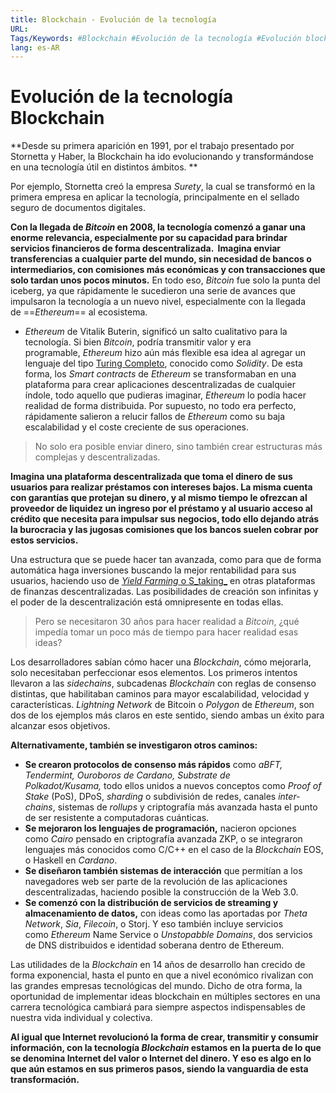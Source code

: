 ```yaml
---
title: Blockchain - Evolución de la tecnología
URL: 
Tags/Keywords: #Blockchain #Evolución de la tecnología #Evolución blockchain #tecnologia blockchain
lang: es-AR
---
```

# Evolución de la tecnología Blockchain
**Desde su primera aparición en 1991, por el trabajo presentado por Stornetta y Haber, la Blockchain ha ido evolucionando y transformándose en una tecnología útil en distintos ámbitos. **

Por ejemplo, Stornetta creó la empresa _Surety_, la cual se transformó en la primera empresa en aplicar la tecnología, principalmente en el sellado seguro de documentos digitales.

**Con la llegada de _Bitcoin_ en 2008, la tecnología comenzó a ganar una enorme relevancia, especialmente por su capacidad para brindar servicios financieros de forma descentralizada.  Imagina enviar transferencias a cualquier parte del mundo, sin necesidad de bancos o intermediarios, con comisiones más económicas y con transacciones que solo tardan unos pocos minutos.** En todo eso, _Bitcoin_ fue solo la punta del iceberg, ya que rápidamente le sucedieron una serie de avances que impulsaron la tecnología a un nuevo nivel, especialmente con la llegada de ==_Ethereum_== al ecosistema. 

- _Ethereum_ de Vitalik Buterin, significó un salto cualitativo para la tecnología. Si bien _Bitcoin_, podría transmitir valor y era programable, _Ethereum_ hizo aún más flexible esa idea al agregar un lenguaje del tipo [Turing Completo](https://www.eleconomista.es/economia/noticias/8817210/12/17/Ethereum-es-Turing-completo-y-eso-que-es.html), conocido como _Solidity_. De esta forma, los _Smart contracts_ de _Ethereum_ se transformaban en una plataforma para crear aplicaciones descentralizadas de cualquier índole, todo aquello que pudieras imaginar, _Ethereum_ lo podía hacer realidad de forma distribuida. Por supuesto, no todo era perfecto, rápidamente salieron a relucir fallos de _Ethereum_ como su baja escalabilidad y el coste creciente de sus operaciones. 

> No solo era posible enviar dinero, sino también crear estructuras más complejas y descentralizadas.

**Imagina una plataforma descentralizada que toma el dinero de sus usuarios para realizar préstamos con intereses bajos. La misma cuenta con garantías que protejan su dinero, y al mismo tiempo le ofrezcan al proveedor de liquidez un ingreso por el préstamo y al usuario acceso al crédito que necesita para impulsar sus negocios, todo ello dejando atrás la burocracia y las jugosas comisiones que los bancos suelen cobrar por estos servicios.**

Una estructura que se puede hacer tan avanzada, como para que de forma automática haga inversiones buscando la mejor rentabilidad para sus usuarios, haciendo uso de [_Yield Farming_ o S_taking_](https://es.beincrypto.com/aprende/yield-farming-staking/#:~:text=La%20principal%20diferencia%20es%20que,y%20bloques%20en%20la%20red.) en otras plataformas de finanzas descentralizadas. Las posibilidades de creación son infinitas y el poder de la descentralización está omnipresente en todas ellas.

> Pero se necesitaron 30 años para hacer realidad a _Bitcoin_, ¿qué impedía tomar un poco más de tiempo para hacer realidad esas ideas?

Los desarrolladores sabían cómo hacer una _Blockchain_, cómo mejorarla, solo necesitaban perfeccionar esos elementos. Los primeros intentos llevaron a las _sidechains_, subcadenas _Blockchain_ con reglas de consenso distintas, que habilitaban caminos para mayor escalabilidad, velocidad y características. _Lightning Network_ de Bitcoin o _Polygon_ de _Ethereum_, son dos de los ejemplos más claros en este sentido, siendo ambas un éxito para alcanzar esos objetivos. 

**Alternativamente, también se investigaron otros caminos:**
- **Se crearon protocolos de consenso más rápidos** como _aBFT, Tendermint, Ouroboros de Cardano, Substrate de Polkadot/Kusama,_ todo ellos unidos a nuevos conceptos como _Proof of Stake_ (PoS), DPoS, _sharding_ o subdivisión de redes, canales _inter-chains_, sistemas de _rollups_ y criptografía más avanzada hasta el punto de ser resistente a computadoras cuánticas.
- **Se mejoraron los lenguajes de programación,** nacieron opciones como _Cairo_ pensado en criptografía avanzada ZKP, o se integraron lenguajes más conocidos como C/C++ en el caso de la _Blockchain_ EOS, o Haskell en _Cardano_.
- **Se diseñaron también sistemas de interacción** que permitían a los navegadores web ser parte de la revolución de las aplicaciones descentralizadas, haciendo posible la construcción de la Web 3.0.
- **Se comenzó con la distribución de servicios de streaming y almacenamiento de datos,** con ideas como las aportadas por _Theta Network_, _Sia_, _Filecoin_, o Storj. Y eso también incluye servicios como _Ethereum_ Name Service o _Unstopabble Domains_, dos servicios de DNS distribuidos e identidad soberana dentro de Ethereum.

Las utilidades de la _Blockchain_ en 14 años de desarrollo han crecido de forma exponencial, hasta el punto en que a nivel económico rivalizan con las grandes empresas tecnológicas del mundo. Dicho de otra forma, la oportunidad de implementar ideas blockchain en múltiples sectores en una carrera tecnológica cambiará para siempre aspectos indispensables de nuestra vida individual y colectiva.

**Al igual que Internet revolucionó la forma de crear, transmitir y consumir información, con la tecnología _Blockchain_ estamos en la puerta de lo que se denomina Internet del valor o Internet del dinero. Y eso es algo en lo que aún estamos en sus primeros pasos, siendo la vanguardia de esta transformación.**